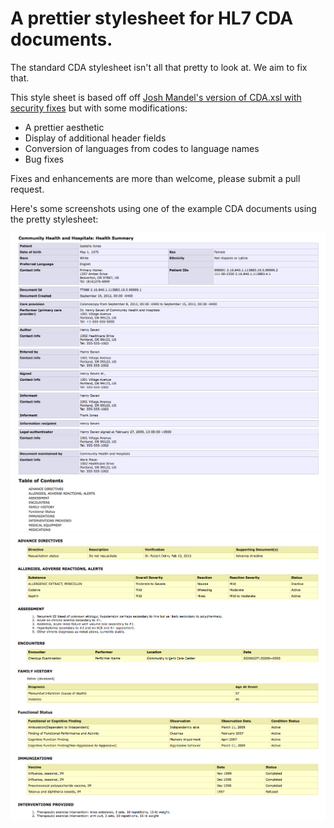 # A prettier stylesheet for HL7 CDA documents.

The standard CDA stylesheet isn't all that pretty to look at. We aim to fix that.

This style sheet is based off off [Josh Mandel's version of CDA.xsl with security fixes](http://motorcycleguy.blogspot.com/2014/04/hl7-cda-stylesheet-patches.html) but with some modifications:

* A prettier aesthetic
* Display of additional header fields
* Conversion of languages from codes to language names
* Bug fixes

Fixes and enhancements are more than welcome, please submit a pull request.

Here's some screenshots using one of the example CDA documents using the pretty stylesheet:

![Header screen shot](images/HeaderScreenshot.png)
![Narrative screen shot](images/NarrativeScreenshot.png)